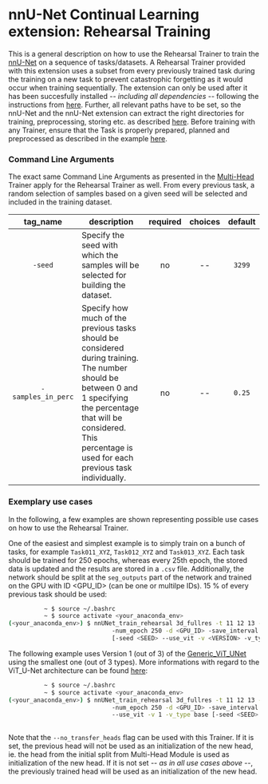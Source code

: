 # nnU-Net Continual Learning extension: Rehearsal Training

This is a general description on how to use the Rehearsal Trainer to train the [nnU-Net](https://github.com/MIC-DKFZ/nnUNet) on a sequence of tasks/datasets. A Rehearsal Trainer provided with this extension uses a subset from every previously trained task during the training on a new task to prevent catastrophic forgetting as it would occur when training sequentially. The extension can only be used after it has been succesfully installed *-- including all dependencies --* following the instructions from [here](https://github.com/camgbus/Lifelong-nnUNet/blob/continual_learning/README.md#installation). Further, all relevant paths have to be set, so the nnU-Net and the nnU-Net extension can extract the right directories for training, preprocessing, storing etc. as described [here](https://github.com/MIC-DKFZ/nnUNet/blob/master/documentation/setting_up_paths.md). Before training with any Trainer, ensure that the Task is properly prepared, planned and preprocessed as described in the example [here](https://github.com/MIC-DKFZ/nnUNet/blob/master/documentation/training_example_Hippocampus.md).

### Command Line Arguments
The exact same Command Line Arguments as presented in the [Multi-Head](multihead_training.md) Trainer apply for the Rehearsal Trainer as well. From every previous task, a random selection of samples based on a given seed will be selected and included in the training dataset.

| tag_name | description | required | choices | default | 
|:-:|-|:-:|:-:|:-:|
| `-seed` | Specify the seed with which the samples will be selected for building the dataset. | no | -- | `3299` |
| `-samples_in_perc` | Specify how much of the previous tasks should be considered during training. The number should be between 0 and 1 specifying the percentage that will be considered. This percentage is used for each previous task individually. | no | -- | `0.25` |

### Exemplary use cases
In the following, a few examples are shown representing possible use cases on how to use the Rehearsal Trainer.

One of the easiest and simplest example is to simply train on a bunch of tasks, for example `Task011_XYZ`, `Task012_XYZ` and `Task013_XYZ`. Each task should be trained for 250 epochs, whereas every 25th epoch, the stored data is updated and the results are stored in a `.csv` file. Additionally, the network should be split at the `seg_outputs` part of the network and trained on the GPU with ID <GPU_ID> (can be one or multilpe IDs). 15 % of every previous task should be used:
```bash
          ~ $ source ~/.bashrc
          ~ $ source activate <your_anaconda_env>
(<your_anaconda_env>) $ nnUNet_train_rehearsal 3d_fullres -t 11 12 13 -f 0 -samples_in_perc 0.15
                             -num_epoch 250 -d <GPU_ID> -save_interval 25 -s seg_outputs --store_csv
                             [-seed <SEED> --use_vit -v <VERSION> -v_type <TYPE> ...]
```

The following example uses Version 1 (out of 3) of the [Generic_ViT_UNet](https://github.com/camgbus/Lifelong-nnUNet/blob/continual_learning/nnunet_ext/network_architecture/generic_ViT_UNet.py#L14) using the smallest one (out of 3 types). More informations with regard to the ViT_U-Net architecture can be found [here](https://github.com/camgbus/Lifelong-nnUNet/blob/ViT_U-Net/documentation/ViT_U-Net.md):
```bash
          ~ $ source ~/.bashrc
          ~ $ source activate <your_anaconda_env>
(<your_anaconda_env>) $ nnUNet_train_rehearsal 3d_fullres -t 11 12 13 -f 0
                             -num_epoch 250 -d <GPU_ID> -save_interval 25 -s seg_outputs --store_csv
                             --use_vit -v 1 -v_type base [-seed <SEED> --use_mult_gpus ...]
                             
```

Note that the `--no_transfer_heads` flag can be used with this Trainer. If it is set, the previous head will not be used as an initialization of the new head, ie. the head from the initial split from Multi-Head Module is used as initialization of the new head. If it is not set *-- as in all use cases above --*, the previously trained head will be used as an initialization of the new head.